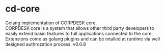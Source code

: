 # cd-core
Golang implementation of CORPDESK core.  
CORPDESK core is a system that allows other third party developers to easily extend basic features to full applications connected to the core.
Extensions come as golang plugins and can be intalled at runtime via well designed authrozation process.
v0.0.8

